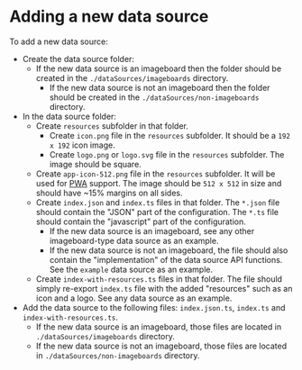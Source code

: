 # Adding a new data source

To add a new data source:

* Create the data source folder:
  * If the new data source is an imageboard then the folder should be created in the `./dataSources/imageboards` directory.
	* If the new data source is not an imageboard then the folder should be created in the `./dataSources/non-imageboards` directory.
* In the data source folder:
  * Create `resources` subfolder in that folder.
	* Create `icon.png` file in the `resources` subfolder. It should be a `192 x 192` icon image.
	* Create `logo.png` or `logo.svg` file in the `resources` subfolder. The image should be square.
  * Create `app-icon-512.png` file in the `resources` subfolder. It will be used for [PWA](https://en.wikipedia.org/wiki/Progressive_web_app) support. The image should be `512 x 512` in size and should have ~15% margins on all sides.
  * Create `index.json` and `index.ts` files in that folder. The `*.json` file should contain the "JSON" part of the configuration. The `*.ts` file should contain the "javascript" part of the configuration.
	 * If the new data source is an imageboard, see any other imageboard-type data source as an example.
	 * If the new data source is not an imageboard, the file should also contain the "implementation" of the data source API functions. See the `example` data source as an example.
  * Create `index-with-resources.ts` files in that folder. The file should simply re-export `index.ts` file with the added "resources" such as an icon and a logo. See any data source as an example.
* Add the data source to the following files: `index.json.ts`, `index.ts` and `index-with-resources.ts`.
  * If the new data source is an imageboard, those files are located in `./dataSources/imageboards` directory.
  * If the new data source is not an imageboard, those files are located in `./dataSources/non-imageboards` directory.